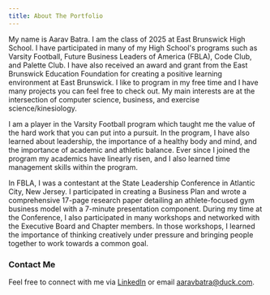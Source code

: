 ```yaml
---
title: About The Portfolio
---
```

My name is Aarav Batra. I am the class of 2025 at East Brunswick High School. I have participated in many of my High School's programs such as Varsity Football, Future Business Leaders of America (FBLA), Code Club, and Palette Club. I have also received an award and grant from the East Brunswick Education Foundation for creating a positive learning environment at East Brunswick. I like to program in my free time and I have many projects you can feel free to check out. My main interests are at the intersection of computer science, business, and exercise science/kinesiology.

I am a player in the Varsity Football program which taught me the value of the hard work that you can put into a pursuit. In the program, I have also learned about leadership, the importance of a healthy body and mind, and the importance of academic and athletic balance. Ever since I joined the program my academics have linearly risen, and I also learned time management skills within the program. 

In FBLA, I was a contestant at the State Leadership Conference in Atlantic City, New Jersey. I participated in creating a Business Plan and wrote a comprehensive 17-page research paper detailing an athlete-focused gym business model with a 7-minute presentation component. During my time at the Conference, I also participated in many workshops and networked with the Executive Board and Chapter members. In those workshops, I learned the importance of thinking creatively under pressure and bringing people together to work towards a common goal. 


### Contact Me
Feel free to connect with me via [LinkedIn](https://www.linkedin.com/in/aarav-batra-a0abaa2a4/) or email [aaravbatra@duck.com](mailto:aaravbatra@duck.com).
